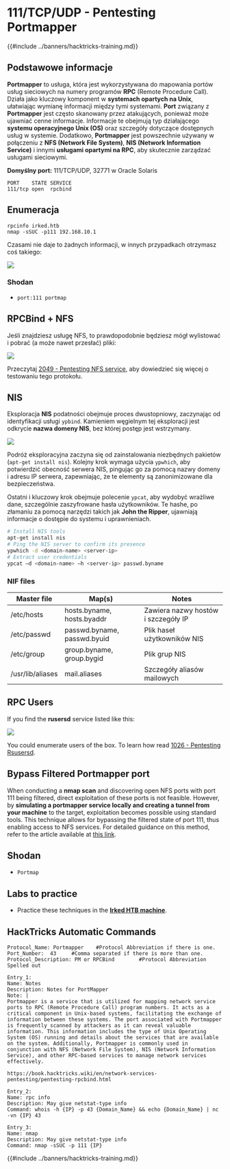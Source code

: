 # 111/TCP/UDP - Pentesting Portmapper

{{#include ../banners/hacktricks-training.md}}

## Podstawowe informacje

**Portmapper** to usługa, która jest wykorzystywana do mapowania portów usług sieciowych na numery programów **RPC** (Remote Procedure Call). Działa jako kluczowy komponent w **systemach opartych na Unix**, ułatwiając wymianę informacji między tymi systemami. **Port** związany z **Portmapper** jest często skanowany przez atakujących, ponieważ może ujawniać cenne informacje. Informacje te obejmują typ działającego **systemu operacyjnego Unix (OS)** oraz szczegóły dotyczące dostępnych usług w systemie. Dodatkowo, **Portmapper** jest powszechnie używany w połączeniu z **NFS (Network File System)**, **NIS (Network Information Service)** i innymi **usługami opartymi na RPC**, aby skutecznie zarządzać usługami sieciowymi.

**Domyślny port:** 111/TCP/UDP, 32771 w Oracle Solaris
```
PORT    STATE SERVICE
111/tcp open  rpcbind
```
## Enumeracja
```
rpcinfo irked.htb
nmap -sSUC -p111 192.168.10.1
```
Czasami nie daje to żadnych informacji, w innych przypadkach otrzymasz coś takiego:

![](<../images/image (553).png>)

### Shodan

- `port:111 portmap`

## RPCBind + NFS

Jeśli znajdziesz usługę NFS, to prawdopodobnie będziesz mógł wylistować i pobrać (a może nawet przesłać) pliki:

![](<../images/image (872).png>)

Przeczytaj [2049 - Pentesting NFS service](nfs-service-pentesting.md), aby dowiedzieć się więcej o testowaniu tego protokołu.

## NIS

Eksploracja **NIS** podatności obejmuje proces dwustopniowy, zaczynając od identyfikacji usługi `ypbind`. Kamieniem węgielnym tej eksploracji jest odkrycie **nazwa domeny NIS**, bez której postęp jest wstrzymany.

![](<../images/image (859).png>)

Podróż eksploracyjna zaczyna się od zainstalowania niezbędnych pakietów (`apt-get install nis`). Kolejny krok wymaga użycia `ypwhich`, aby potwierdzić obecność serwera NIS, pingując go za pomocą nazwy domeny i adresu IP serwera, zapewniając, że te elementy są zanonimizowane dla bezpieczeństwa.

Ostatni i kluczowy krok obejmuje polecenie `ypcat`, aby wydobyć wrażliwe dane, szczególnie zaszyfrowane hasła użytkowników. Te hashe, po złamaniu za pomocą narzędzi takich jak **John the Ripper**, ujawniają informacje o dostępie do systemu i uprawnieniach.
```bash
# Install NIS tools
apt-get install nis
# Ping the NIS server to confirm its presence
ypwhich -d <domain-name> <server-ip>
# Extract user credentials
ypcat –d <domain-name> –h <server-ip> passwd.byname
```
### NIF files

| **Master file**  | **Map(s)**                  | **Notes**                         |
| ---------------- | --------------------------- | --------------------------------- |
| /etc/hosts       | hosts.byname, hosts.byaddr  | Zawiera nazwy hostów i szczegóły IP |
| /etc/passwd      | passwd.byname, passwd.byuid | Plik haseł użytkowników NIS      |
| /etc/group       | group.byname, group.bygid   | Plik grup NIS                    |
| /usr/lib/aliases | mail.aliases                | Szczegóły aliasów mailowych      |

## RPC Users

If you find the **rusersd** service listed like this:

![](<../images/image (1041).png>)

You could enumerate users of the box. To learn how read [1026 - Pentesting Rsusersd](1026-pentesting-rusersd.md).

## Bypass Filtered Portmapper port

When conducting a **nmap scan** and discovering open NFS ports with port 111 being filtered, direct exploitation of these ports is not feasible. However, by **simulating a portmapper service locally and creating a tunnel from your machine** to the target, exploitation becomes possible using standard tools. This technique allows for bypassing the filtered state of port 111, thus enabling access to NFS services. For detailed guidance on this method, refer to the article available at [this link](https://medium.com/@sebnemK/how-to-bypass-filtered-portmapper-port-111-27cee52416bc).

## Shodan

- `Portmap`

## Labs to practice

- Practice these techniques in the [**Irked HTB machine**](https://app.hackthebox.com/machines/Irked).

## HackTricks Automatic Commands
```
Protocol_Name: Portmapper    #Protocol Abbreviation if there is one.
Port_Number:  43     #Comma separated if there is more than one.
Protocol_Description: PM or RPCBind        #Protocol Abbreviation Spelled out

Entry_1:
Name: Notes
Description: Notes for PortMapper
Note: |
Portmapper is a service that is utilized for mapping network service ports to RPC (Remote Procedure Call) program numbers. It acts as a critical component in Unix-based systems, facilitating the exchange of information between these systems. The port associated with Portmapper is frequently scanned by attackers as it can reveal valuable information. This information includes the type of Unix Operating System (OS) running and details about the services that are available on the system. Additionally, Portmapper is commonly used in conjunction with NFS (Network File System), NIS (Network Information Service), and other RPC-based services to manage network services effectively.

https://book.hacktricks.wiki/en/network-services-pentesting/pentesting-rpcbind.html

Entry_2:
Name: rpc info
Description: May give netstat-type info
Command: whois -h {IP} -p 43 {Domain_Name} && echo {Domain_Name} | nc -vn {IP} 43

Entry_3:
Name: nmap
Description: May give netstat-type info
Command: nmap -sSUC -p 111 {IP}
```
{{#include ../banners/hacktricks-training.md}}
